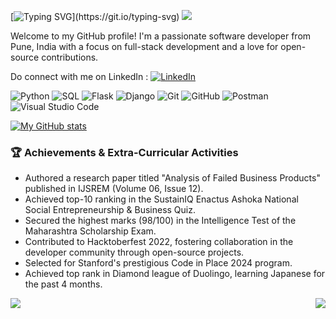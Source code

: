[![Typing SVG](https://readme-typing-svg.herokuapp.com/?size=35&lines=Hello+There!;I%E2%80%99m+/Comder101.)](https://git.io/typing-svg) ![](https://komarev.com/ghpvc/?username=Comder101)

<!--
**Comder101/Comder101** is a ✨ _special_ ✨ repository because its `README.md` (this file) appears on your GitHub profile.

Here are some ideas to get you started:

- 🔭 I’m currently working on ...
- 🌱 I’m currently learning ...
- 👯 I’m looking to collaborate on ...
- 🤔 I’m looking for help with ...
- 💬 Ask me about ...
- 📫 How to reach me: ...
- 😄 Pronouns: ...
- ⚡ Fun fact: ...
-->

Welcome to my GitHub profile! I'm a passionate software developer from Pune, India with a focus on full-stack development and a love for open-source contributions.

Do connect with me on LinkedIn : [![LinkedIn](https://img.shields.io/badge/LinkedIn-blue?style=flat-square&logo=linkedin&logoWidth=20)](https://www.linkedin.com/in/pratikvmore/)



![Python](https://img.shields.io/badge/Python-3776AB?style=for-the-badge&logo=python&logoColor=white)
![SQL](https://img.shields.io/badge/SQL-003B57?style=for-the-badge&logo=sqlite&logoColor=white)
![Flask](https://img.shields.io/badge/Flask-FFFFFF?style=for-the-badge&logo=flask&logoColor=black)
![Django](https://img.shields.io/badge/Django-092E20?style=for-the-badge&logo=django&logoColor=white)
![Git](https://img.shields.io/badge/Git-F05032?style=for-the-badge&logo=git&logoColor=white)
![GitHub](https://img.shields.io/badge/GitHub-181717?style=for-the-badge&logo=github&logoColor=white)
![Postman](https://img.shields.io/badge/Postman-FF6C37?style=for-the-badge&logo=postman&logoColor=white)
![Visual Studio Code](https://img.shields.io/badge/VS%20Code-0078d7?style=for-the-badge&logo=visual-studio-code&logoColor=white)

[![My GitHub stats](https://github-readme-statsme.vercel.app/api?username=comder101&hide=stars&count_private=true&show_icons=true&include_all_commits=true&card_width=600px&rank_icon=github)](https://github.com/Comder101/github-readme-statsme)


### 🏆 Achievements & Extra-Curricular Activities
- Authored a research paper titled "Analysis of Failed Business Products" published in IJSREM (Volume 06, Issue 12).
- Achieved top-10 ranking in the SustainIQ Enactus Ashoka National Social Entrepreneurship & Business Quiz.
- Secured the highest marks (98/100) in the Intelligence Test of the Maharashtra Scholarship Exam.
- Contributed to Hacktoberfest 2022, fostering collaboration in the developer community through open-source projects.
- Selected for Stanford's prestigious Code in Place 2024 program.
- Achieved top rank in Diamond league of Duolingo, learning Japanese for the past 4 months.

<a href="https://github.com/Comder101/NewsAggregator2.0">
  <img align="left" src="https://github-readme-statsme.vercel.app/api/pin/?username=Comder101&repo=newsaggregator2.0&show_owner=true" />
</a>
<a href="https://github.com/Comder101/Wordcloudx">
   <img align="right" src="https://github-readme-statsme.vercel.app/api/pin/?username=Comder101&repo=wordcloudx&show_owner=true" />
</a>
